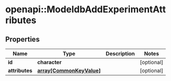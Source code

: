 # openapi::ModeldbAddExperimentAttributes


## Properties
Name | Type | Description | Notes
------------ | ------------- | ------------- | -------------
**id** | **character** |  | [optional] 
**attributes** | [**array[CommonKeyValue]**](commonKeyValue.md) |  | [optional] 



